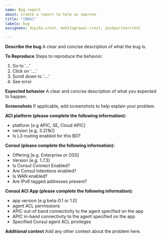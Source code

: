 ```yaml
---
name: Bug report
about: Create a report to help us improve
title: "[BUG]"
labels: bug
assignees: dipika-crest, mohitagrawal-crest, yashpariharcrest

---
```


**Describe the bug**
A clear and concise description of what the bug is.

**To Reproduce**
Steps to reproduce the behavior:
1. Go to '...'
2. Click on '....'
3. Scroll down to '....'
4. See error

**Expected behavior**
A clear and concise description of what you expected to happen.

**Screenshots**
If applicable, add screenshots to help explain your problem.

**ACI platform (please complete the following information):**
 - platform [e.g APIC, SE, Cloud APIC]
 - version [e.g. 3.2(1k)]
 - Is L3 routing enabled for this BD?


**Consul  (please complete the following information):**
 - Offering [e.g. Enterprise or OSS]
 - Version [e.g. 1.7.3]
 - Is Consul Connect Enabled?
 - Are Consul Intentions enabled?
 - Is WAN enabled?
 - Are IPv6 tagged addresses present?

**Consul ACI App (please complete the following information):**
 - app version [e.g beta-0.1 or 1.0]
 - agent ACL permissions
 - APIC out-of band connectivity to the agent specified on the app
 - APIC in-band connectivity to the agent specified on the app
 - Specified Consul agent ACL privileges

**Additional context**
Add any other context about the problem here.

